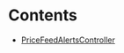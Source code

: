 

# Contents
- [PriceFeedAlertsController](PriceFeedAlertsController.sol/contract.PriceFeedAlertsController.md)
